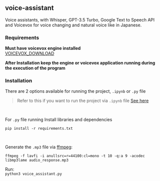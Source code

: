 ## voice-assistant

Voice assistants, with Whisper, GPT-3.5 Turbo, Google Text to Speech API and Voicevox for voice changing and natural voice like in Japanese.
### Requirements

**Must have voicevox engine installed**<br>
[VOICEVOX_DOWNLOAD](https://voicevox.hiroshiba.jp/) <br>

**After Installation keep the engine or voicevox application running during the execution of the program**

### Installation
There are 2 options available for running the project, `.ipynb` or `.py` file

> Refer to this if you want to run the project via `.ipynb` file [See here](https://gist.github.com/Zarnir/2527f1fe6bfb6d2e8ccfa2f197819f77)
<br>

For `.py` file running
Install libraries and dependencies <br>

```pip install -r requirements.txt```

<br>

Generate the `.mp3` file via [ffmpeg](https://ffmpeg.org/download.html): <br>

```ffmpeg -f lavfi -i anullsrc=r=44100:cl=mono -t 10 -q:a 9 -acodec libmp3lame audio_response.mp3```
<br>

Run: <br>
```python3 voice_assistant.py```

